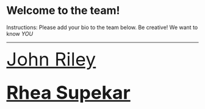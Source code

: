 # Welcome to the team!  

Instructions: Please add your bio to the team below.  Be creative!  We want to know *YOU*

-------------

<font size="10">[John Riley](john-riley.md)

[Rhea Supekar](rhea-supekar.md)</font>
---------
